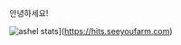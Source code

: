 안녕하세요!

![ashel stats](https://hits.seeyoufarm.com/api/count/incr/badge.svg?url=https%3A%2F%2Fgithub.com%2Fashel0530&count_bg=%2379C83D&title_bg=%23555555&icon=&icon_color=%23E7E7E7&title=hits&edge_flat=false)](https://hits.seeyoufarm.com)
